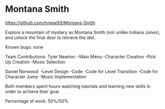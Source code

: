 # Montana Smith

https://github.com/tynew93/Montana-Smith

Explore a mountain of mystery as Montana Smith (not unlike Indiana Jones), and unlock the final door to retrieve the idol.

Known bugs: none

Team Contributions:
Tyler Newton:
-Main Menu
-Character Creation
-Pick Up Creation
-Music Selection

Daniel Norwood:
-Level Design
-Code
  -Code for Level Transition
  -Code for Character Jump
-Music Implementation

Both members spent hours watching tutorials and learning new skills in order to achieve their goal.

Percentage of work: 50%/50%

